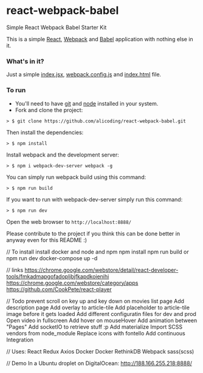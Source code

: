 # react-webpack-babel
Simple React Webpack Babel Starter Kit


This is a simple [React](https://facebook.github.io/react/), [Webpack](http://webpack.github.io/) and [Babel](https://babeljs.io/) application with nothing else in it.

### What's in it?

Just a simple [index.jsx](./index.jsx), [webpack.config.js](./webpack.config.js) and [index.html](./public/index.html) file.

### To run

* You'll need to have [git](https://git-scm.com/) and [node](https://nodejs.org/en/) installed in your system.
* Fork and clone the project:

```
> $ git clone https://github.com/alicoding/react-webpack-babel.git
```

Then install the dependencies:

```
> $ npm install
```

Install webpack and the development server:

```
> $ npm i webpack-dev-server webpack -g
```

You can simply run webpack build using this command:

```
> $ npm run build
```

If you want to run with webpack-dev-server simply run this command:

```
> $ npm run dev
```

Open the web browser to `http://localhost:8888/`

Please contribute to the project if you think this can be done better in anyway even for this README :)


// To install
install docker and node and npm
npm install
npm run build or npm run dev
docker-compose up -d

// links
https://chrome.google.com/webstore/detail/react-developer-tools/fmkadmapgofadopljbjfkapdkoienihi
https://chrome.google.com/webstore/category/apps
https://github.com/CookPete/react-player

// Todo
prevent scroll on key up and key down on movies list page
Add description page
Add overlay to article-tile
Add placeholder to article-tile image before it gets loaded
Add different configuratin files for dev and prod
Open video in fullscreen
Add hover on mouseHover
Add animation between "Pages"
Add socketIO to retrieve stuff :p
Add materialize
Import SCSS vendors from node_module
Replace icons with fontello
Add continuous Integration

// Uses:
React
Redux
Axios
Docker
Docker
RethinkDB
Webpack
sass(scss)

// Demo
In a Ubuntu droplet on DigitalOcean: http://188.166.255.218:8888/
